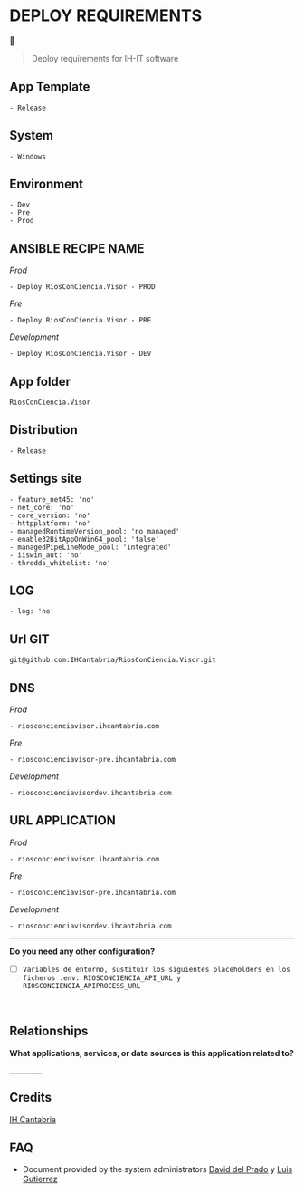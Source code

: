 # DEPLOY REQUIREMENTS

🚀
<br>

> Deploy requirements for IH-IT software
> <br>

## App Template

    - Release

## System

    - Windows

## Environment

    - Dev
    - Pre
    - Prod

## ANSIBLE RECIPE NAME

_Prod_

    - Deploy RiosConCiencia.Visor - PROD

_Pre_

    - Deploy RiosConCiencia.Visor - PRE

_Development_

    - Deploy RiosConCiencia.Visor - DEV

## App folder

`RiosConCiencia.Visor`

## Distribution

    - Release

## Settings site

    - feature_net45: 'no'
    - net_core: 'no'
    - core_version: 'no'
    - httpplatform: 'no'
    - managedRuntimeVersion_pool: 'no managed'
    - enable32BitAppOnWin64_pool: 'false'
    - managedPipeLineMode_pool: 'integrated'
    - iiswin_aut: 'no'
    - thredds_whitelist: 'no'

## LOG

    - log: 'no'

## Url GIT

    git@github.com:IHCantabria/RiosConCiencia.Visor.git

## DNS

_Prod_

    - riosconcienciavisor.ihcantabria.com

_Pre_

    - riosconcienciavisor-pre.ihcantabria.com

_Development_

    - riosconcienciavisordev.ihcantabria.com

## URL APPLICATION

_Prod_

    - riosconcienciavisor.ihcantabria.com

_Pre_

    - riosconcienciavisor-pre.ihcantabria.com

_Development_

    - riosconcienciavisordev.ihcantabria.com

---

**Do you need any other configuration?**

- [ ] `Variables de entorno, sustituir los siguientes placeholders en los ficheros .env: RIOSCONCIENCIA_API_URL y RIOSCONCIENCIA_APIPROCESS_URL`

<br>

## Relationships

**What applications, services, or data sources is this application related to?**

`________`

## Credits

[IH Cantabria](https://github.com/IHCantabria)

## FAQ

- Document provided by the system administrators [David del Prado](https://ihcantabria.com/directorio-personal/david-del-prado-secadas/) y [Luis Gutierrez](https://ihcantabria.com/directorio-personal/luis-gutierrez/)
